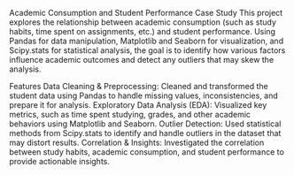 Academic Consumption and Student Performance Case Study
This project explores the relationship between academic consumption (such as study habits, time spent on assignments, etc.) and student performance. Using Pandas for data manipulation, Matplotlib and Seaborn for visualization, and Scipy.stats for statistical analysis, the goal is to identify how various factors influence academic outcomes and detect any outliers that may skew the analysis.

Features
Data Cleaning & Preprocessing: Cleaned and transformed the student data using Pandas to handle missing values, inconsistencies, and prepare it for analysis.
Exploratory Data Analysis (EDA): Visualized key metrics, such as time spent studying, grades, and other academic behaviors using Matplotlib and Seaborn.
Outlier Detection: Used statistical methods from Scipy.stats to identify and handle outliers in the dataset that may distort results.
Correlation & Insights: Investigated the correlation between study habits, academic consumption, and student performance to provide actionable insights.
